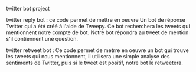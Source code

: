 twitter bot project

twitter reply bot : ce code permet de mettre en oeuvre  Un bot de réponse Twitter qui a été créé à l'aide de Tweepy. Ce bot recherchera les tweets qui mentionnent notre compte de bot. Notre bot répondra au tweet de mention s'il contiennent une question.

twitter retweet bot : Ce code permet de metrre en oeuvre un bot qui trouve les tweets qui nous mentionnent, il utilisera une simple analyse des sentiments de Twitter, puis si le tweet est positif, notre bot le retweetera.
